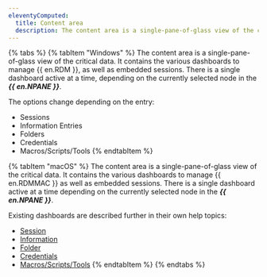```yaml
---
eleventyComputed:
  title: Content area
  description: The content area is a single-pane-of-glass view of the critical data. It contains the various dashboards to manage {{ en.RDM }} as well as embedded sessions.
---
```

{% tabs %}
{% tabItem "Windows" %}
The content area is a single-pane-of-glass view of the critical data. It contains the various dashboards to manage {{ en.RDM }}, as well as embedded sessions. There is a single dashboard active at a time, depending on the currently selected node in the ***{{ en.NPANE }}***.

The options change depending on the entry:  

* Sessions 
* Information Entries 
* Folders 
* Credentials 
* Macros/Scripts/Tools
{% endtabItem %}

{% tabItem "macOS" %}
The content area is a single-pane-of-glass view of the critical data. It contains the various dashboards to manage {{ en.RDMMAC }} as well as embedded sessions. There is a single dashboard active at a time depending on the currently selected node in the ***{{ en.NPANE }}***.

Existing dashboards are described further in their own help topics:

* [Session](/rdm/mac/user-interface/content-area/dashboard/session/)
* [Information](/rdm/mac/user-interface/content-area/dashboard/information/)
* [Folder](/rdm/mac/user-interface/content-area/dashboard/folder/)
* [Credentials](/rdm/mac/user-interface/content-area/dashboard/credentials/)
* [Macros/Scripts/Tools](/rdm/mac/user-interface/content-area/dashboard/dashboard-tabs/macros-scripts-tools/)
{% endtabItem %}
{% endtabs %}